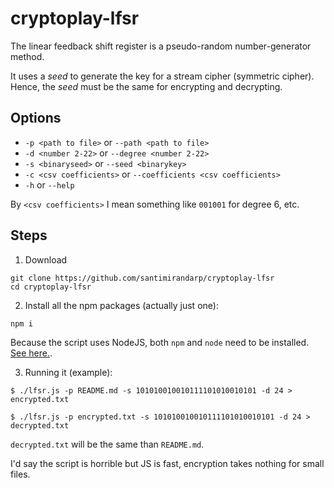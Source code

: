 # cryptoplay-lfsr

The linear feedback shift register is a pseudo-random number-generator method. 

It uses a _seed_ to generate the key for a stream cipher (symmetric cipher). Hence, the _seed_ must be the same for encrypting and decrypting.

## Options

* `-p <path to file>` or `--path <path to file>`
* `-d <number 2-22>` or `--degree <number 2-22>`
* `-s <binaryseed>` or `--seed <binarykey>`
* `-c <csv coefficients>` or `--coefficients <csv coefficients>`
* `-h` or `--help`

By `<csv coefficients>` I mean something like `001001` for degree 6, etc.

## Steps
1. Download
```
git clone https://github.com/santimirandarp/cryptoplay-lfsr
cd cryptoplay-lfsr
```
2. Install all the npm packages (actually just one):
```
npm i
```
Because the script uses NodeJS, both `npm` and `node` need to be installed. [See
here.](https://nodejs.org/en/download/).

3. Running it (example):
```
$ ./lfsr.js -p README.md -s 101010010010111101010010101 -d 24 > encrypted.txt

$ ./lfsr.js -p encrypted.txt -s 101010010010111101010010101 -d 24 > decrypted.txt
```

`decrypted.txt` will be the same than `README.md`. 

I'd say the script is horrible but JS is fast, encryption takes nothing for small files.
